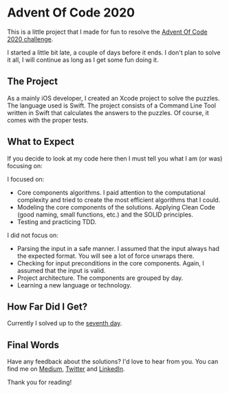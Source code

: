 # Advent Of Code 2020

This is a little project that I made for fun to resolve the [Advent Of Code 2020 challenge](https://adventofcode.com/2020). 

I started a little bit late, a couple of days before it ends. I don't plan to solve it all, I will continue as long as I get some fun doing it.

## The Project

As a mainly iOS developer, I created an Xcode project to solve the puzzles. The language used is Swift. The project consists of a Command Line Tool written in Swift that calculates the answers to the puzzles. Of course, it comes with the proper tests.

## What to Expect

If you decide to look at my code here then I must tell you what I am (or was) focusing on:

I focused on:
* Core components algorithms. I paid attention to the computational complexity and tried to create the most efficient algorithms that I could.
* Modeling the core components of the solutions. Applying Clean Code (good naming, small functions, etc.) and the SOLID principles.
* Testing and practicing TDD.

I did not focus on:
* Parsing the input in a safe manner. I assumed that the input always had the expected format. You will see a lot of force unwraps there.
* Checking for input preconditions in the core components. Again, I assumed that the input is valid.
* Project architecture. The components are grouped by day.
* Learning a new language or technology.

## How Far Did I Get?

Currently I solved up to the [seventh day](https://adventofcode.com/2020/day/7). 

## Final Words

Have any feedback about the solutions? I'd love to hear from you. You can find me on [Medium](https://medium.com/@pablo.manuelli), [Twitter](https://twitter.com/pablomanuelli) and [LinkedIn](https://www.linkedin.com/in/pablo-manuelli/).

 Thank you for reading!
